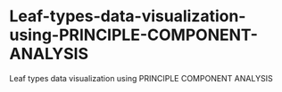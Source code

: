 # Leaf-types-data-visualization-using-PRINCIPLE-COMPONENT-ANALYSIS
Leaf types data visualization using PRINCIPLE COMPONENT ANALYSIS
